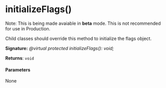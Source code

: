 # initializeFlags()


 Note: This is being made avaiable in **beta** mode. This is not recommended for use in Production.

Child classes should override this method to initialize the flags object.

**Signature:** _@virtual protected initializeFlags(): void;_

**Returns**: `void`





#### Parameters
None


